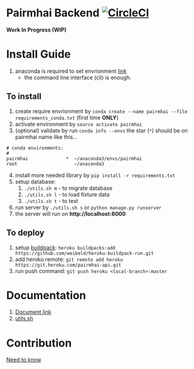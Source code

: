 # Pairmhai Backend [![CircleCI](https://img.shields.io/circleci/project/github/PairMhai/Backend/dev.svg?style=flat-square)](https://circleci.com/gh/PairMhai/Backend)
**Work In Progress (WIP)**

# Install Guide
1. anaconda is required to set envrionment [link](https://www.anaconda.com/download/)
    - the command line interface (cli) is enough.

## To install
1. create require envrionment by `conda create --name pairmhai --file requirements_conda.txt` (first time **ONLY**)
2. activate environment by `source activate pairmhai`
3. (optional) validate by run `conda info --envs` the star (`*`) should be on pairmhai name like this...
```
# conda environments:
#
pairmhai              *  ~/anaconda3/envs/pairmhai
root                     ~/anaconda3
```
4. install more needed library by `pip install -r requirements.txt`
5. setup database:
    1. `./utils.sh m` - to migrate database
    2. `./utils.sh l` - to load fixture data
    3. `./utils.sh t` - to test
6. run server by `./utils.sh s` or `python manage.py runserver`
7. the server will run on **http://localhost:8000**

## To deploy
1. setup [buildpack](https://github.com/weibeld/heroku-buildpack-run): `heroku buildpacks:add https://github.com/weibeld/heroku-buildpack-run.git`
2. add heroku remote: `git remote add heroku https://git.heroku.com/pairmhai-api.git`
3. run push command: `git push heroku <local-branch>:master`

# Documentation
1. [Document link](doc/README.md)
2. [utils.sh](doc/utils.md)

# Contribution
[Need to know](doc/contributions/README.md)
